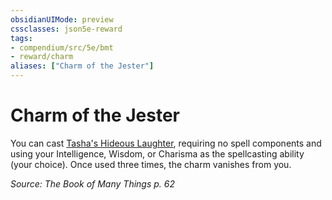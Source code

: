 ```yaml
---
obsidianUIMode: preview
cssclasses: json5e-reward
tags:
- compendium/src/5e/bmt
- reward/charm
aliases: ["Charm of the Jester"]
---
```

# Charm of the Jester

You can cast [Tasha's Hideous Laughter](2-Mechanics/CLI/spells/tashas-hideous-laughter.md), requiring no spell components and using your Intelligence, Wisdom, or Charisma as the spellcasting ability (your choice). Once used three times, the charm vanishes from you.

*Source: The Book of Many Things p. 62*
